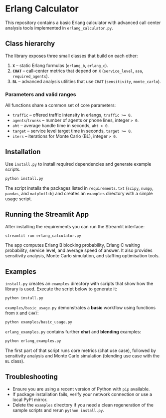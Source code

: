 # Erlang Calculator

This repository contains a basic Erlang calculator with advanced call center analysis tools implemented in `erlang_calculator.py`.

## Class hierarchy

The library exposes three small classes that build on each other:

1. **`X`** – static Erlang formulas (`erlang_b`, `erlang_c`).
2. **`CHAT`** – call-center metrics that depend on `X` (`service_level`, `asa`, `required_agents`).
3. **`BL`** – advanced analysis utilities that use `CHAT` (`sensitivity`, `monte_carlo`).

### Parameters and valid ranges

All functions share a common set of core parameters:

- `traffic` – offered traffic intensity in erlangs, `traffic >= 0`.
- `agents`/`trunks` – number of agents or phone lines, integer `> 0`.
- `aht` – average handle time in seconds, `aht > 0`.
- `target` – service level target time in seconds, `target >= 0`.
- `iters` – iterations for Monte Carlo (BL), integer `> 0`.

## Installation

Use `install.py` to install required dependencies and generate example scripts.

```bash
python install.py
```

The script installs the packages listed in `requirements.txt` (`scipy`, `numpy`, `pandas`, and `matplotlib`) and creates an `examples` directory with a simple usage script.

## Running the Streamlit App

After installing the requirements you can run the Streamlit interface:

```bash
streamlit run erlang_calculator.py
```

The app computes Erlang B blocking probability, Erlang C waiting probability, service level, and average speed of answer. It also provides sensitivity analysis, Monte Carlo simulation, and staffing optimisation tools.

## Examples

`install.py` creates an `examples` directory with scripts that show how the library is used. Execute the script below to generate it:

```bash
python install.py
```

`examples/basic_usage.py` demonstrates a **basic** workflow using functions from `X` and `CHAT`:

```bash
python examples/basic_usage.py
```

`erlang_examples.py` contains further **chat** and **blending** examples:

```bash
python erlang_examples.py
```

The first part of that script runs core metrics (chat use case), followed by sensitivity analysis and Monte Carlo simulation (blending use case with the `BL` class).

## Troubleshooting

- Ensure you are using a recent version of Python with `pip` available.
- If package installation fails, verify your network connection or use a local PyPI mirror.
- Delete the `examples` directory if you need a clean regeneration of the sample scripts and rerun `python install.py`.
